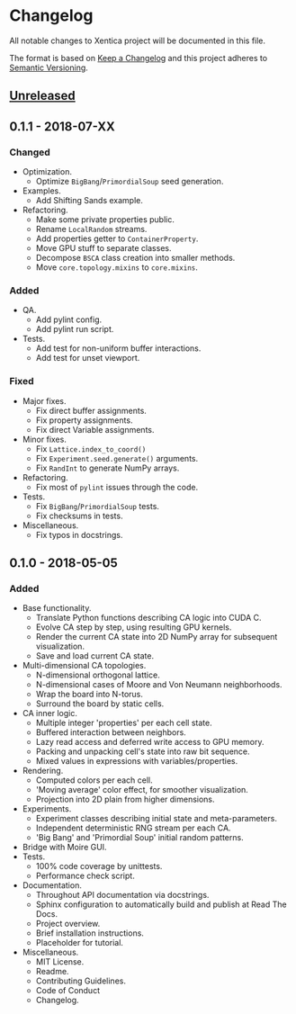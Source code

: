 # Changelog
All notable changes to Xentica project will be documented in this file.

The format is based on [Keep a Changelog](http://keepachangelog.com/en/1.0.0/)
and this project adheres to [Semantic Versioning](http://semver.org/spec/v2.0.0.html).

## [Unreleased]

## 0.1.1 - 2018-07-XX
### Changed

- Optimization.
  - Optimize ``BigBang``/``PrimordialSoup`` seed generation.
- Examples.
  - Add Shifting Sands example.
- Refactoring.
  - Make some private properties public.
  - Rename ``LocalRandom`` streams.
  - Add properties getter to ``ContainerProperty``.
  - Move GPU stuff to separate classes.
  - Decompose ``BSCA`` class creation into smaller methods.
  - Move ``core.topology.mixins`` to ``core.mixins``.

### Added

- QA.
  - Add pylint config.
  - Add pylint run script.
- Tests.
  - Add test for non-uniform buffer interactions.
  - Add test for unset viewport.

### Fixed

- Major fixes.
  - Fix direct buffer assignments.
  - Fix property assignments.
  - Fix direct Variable assignments.
- Minor fixes.
  - Fix ``Lattice.index_to_coord()``
  - Fix ``Experiment.seed.generate()`` arguments.
  - Fix ``RandInt`` to generate NumPy arrays.
- Refactoring.
  - Fix most of ``pylint`` issues through the code.
- Tests.
  - Fix ``BigBang``/``PrimordialSoup`` tests.
  - Fix checksums in tests.
- Miscellaneous.
  - Fix typos in docstrings.

## 0.1.0 - 2018-05-05
### Added

- Base functionality.
  - Translate Python functions describing CA logic into CUDA C.
  - Evolve CA step by step, using resulting GPU kernels.
  - Render the current CA state into 2D NumPy array for subsequent
    visualization.
  - Save and load current CA state.
- Multi-dimensional CA topologies.
  - N-dimensional orthogonal lattice.
  - N-dimensional cases of Moore and Von Neumann neighborhoods.
  - Wrap the board into N-torus.
  - Surround the board by static cells.
- CA inner logic.
  - Multiple integer 'properties' per each cell state.
  - Buffered interaction between neighbors.
  - Lazy read access and deferred write access to GPU memory.
  - Packing and unpacking cell's state into raw bit sequence.
  - Mixed values in expressions with variables/properties.
- Rendering.
  - Computed colors per each cell.
  - 'Moving average' color effect, for smoother visualization.
  - Projection into 2D plain from higher dimensions.
- Experiments.
  - Experiment classes describing initial state and meta-parameters.
  - Independent deterministic RNG stream per each CA.
  - 'Big Bang' and 'Primordial Soup' initial random patterns.
- Bridge with Moire GUI.
- Tests.
  - 100% code coverage by unittests.
  - Performance check script.
- Documentation.
  - Throughout API documentation via docstrings.
  - Sphinx configuration to automatically build and publish at Read
    The Docs.
  - Project overview.
  - Brief installation instructions.
  - Placeholder for tutorial.
- Miscellaneous.
  - MIT License.
  - Readme.
  - Contributing Guidelines.
  - Code of Conduct
  - Changelog.

[Unreleased]: https://github.com/a5kin/xentica/compare/v0.1.0...HEAD
